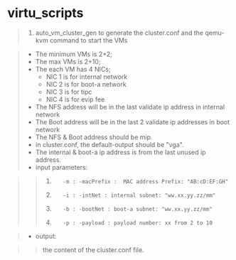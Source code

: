 virtu_scripts
=============

> 1. auto_vm_cluster_gen to generate the cluster.conf and the qemu-kvm command to start the VMs

> + The minimum VMs is 2+2;
> + The max VMs is 2+10;
> + The each VM has 4 NICs;
>      + NIC 1 is for internal network
>      + NIC 2 is for boot-a network
>      + NIC 3 is for tipc
>      + NIC 4 is for evip fee
> + The NFS address will be in the last validate ip address in internal network
> + The Boot address will be in the last 2 validate ip addresses in boot network
> + The NFS & Boot address should be mip.
> + in cluster.conf, the default-output should be "vga".
> + The internal & boot-a ip address is from the last unused ip address.
> + input parameters:

>> 1.        -m : -macPrefix :  MAC address Prefix: "AB:cD:EF:GH"
>> 2.        -i : -intNet : internal subnet: "ww.xx.yy.zz/mm"
>> 3.        -b : -bootNet : boot-a subnet: "ww.xx.yy.zz/mm"
>> 4.        -p : -payload : payload number: xx from 2 to 10

> + output:

>> the content of the cluster.conf file.